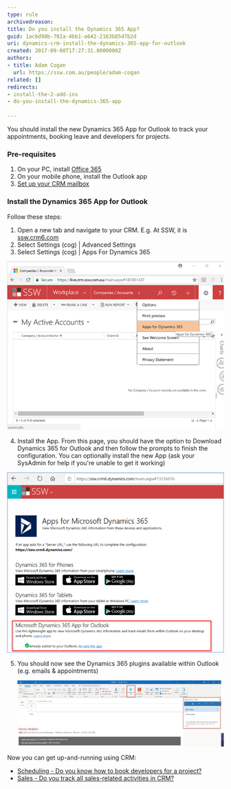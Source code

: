 ```yaml
---
type: rule
archivedreason: 
title: Do you install the Dynamics 365 App?
guid: 1ac6d98b-702a-4bb1-a642-2163b85d7b2d
uri: dynamics-crm-install-the-dynamics-365-app-for-outlook
created: 2017-09-08T17:27:31.0000000Z
authors:
- title: Adam Cogan
  url: https://ssw.com.au/people/adam-cogan
related: []
redirects:
- install-the-2-add-ins
- do-you-install-the-dynamics-365-app

---
```


You should install the new Dynamics 365 App for Outlook to track your appointments, booking leave and developers for projects.

<!--endintro-->

### Pre-requisites

1. On your PC, install [Office 365](http://portal.office.com/)
2. On your mobile phone, install the Outlook app
3. [Set up your CRM mailbox](/set-up-your-mailbox-in-crm)

### Install the Dynamics 365 App for Outlook

Follow these steps:

1. ﻿﻿﻿﻿Open a new tab and ﻿﻿﻿﻿navigate to your CRM. E.g. At SSW, it is [ssw.crm6.com](https://ssw.crm6.dynamics.com/main.aspx?app=d365default&forceUCI=1)
2. Select Settings (cog) | Advanced Settings
3. Select Settings (cog) | Apps For Dynamics 365

![Figure: Select Settings (cog) | Apps for Dynamics 365 ﻿menu﻿ item](crm-addins_1.png)  

4. Install the App.
From this page, you should have the option to Download Dynamics 365 for Outlook and then follow the prompts to finish the configuration.
You can optionally install the new App (ask your SysAdmin for help if you're unable to get it working)

  ![Figure: Dynamics 365 apps for Outlook﻿](Dynamics-app-download.png)

5. You should now see the Dynamics 365 plugins available within Outlook﻿ (e.g. emails & appointments)

   ![Figure: In Outlook open a new Email and see Dynamics 365 app that opens a Dynamics sidebar](Dynamics-app-boxes.jpg)

Now you can get up-and-running using CRM:

* [Scheduling - Do you know how to book developers for a project?](/scheduling-do-you-know-how-to-book-developers-for-a-project)
* [Sales - Do you track all sales-related activities in CRM?](/sales-do-you-track-all-sales-related-activities-in-crm)
